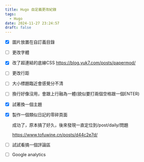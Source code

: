 ```yaml
---
title: Hugo 自定義更改紀錄
tags:
  - Hugo
date: 2024-11-27 23:24:57
draft: false
---
```

- [x] 圖片放置在自訂義目錄

- [ ] 更改字體

- [x] 改了超連結的底線CSS
  https://blog.yuk7.com/posts/papermod/

- [ ] 更改行距

- [ ] 大小標題臨近會感覺分不清

- [ ] 換行好像沒用，會跟上行融為一體(貌似要打兩個空格跟一個ENTER)

- [x] 試著換一個主題

- [x] 製作一個類似日記的零碎頁面

  成功了，原本搞了好久，後來發現一直定位到/post/daily/問題

  https://www.tofuwine.cn/posts/d44c2e7d/

- [ ] 試試看搞一個評論區

- [ ] Google analytics
